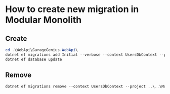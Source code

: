 ﻿# How to create new migration in Modular Monolith

## Create

```powershell
cd .\WebApi\GarageGenius.WebApi\
dotnet ef migrations add Initial --verbose --context UsersDbContext --project ..\..\Modules\Users\GarageGenius.Modules.Users.Core\ --output-dir Persistance\Migrations
dotnet ef database update
```

## Remove

```powershell
dotnet ef migrations remove --context UsersDbContext --project ..\..\Modules\Users\GarageGenius.Modules.Users.Core\
```
